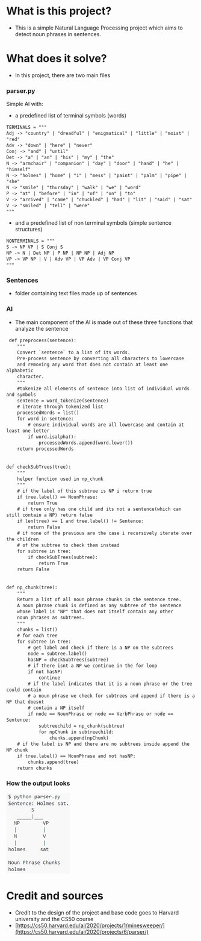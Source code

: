 # What is this project?
- This is a simple Natural Language Processing project which aims to detect noun phrases in sentences.
# What does it solve?
- In this project, there are two main files
### parser.py
Simple AI with:
 - a predefined list of terminal symbols (words) 
```
TERMINALS = """
Adj -> "country" | "dreadful" | "enigmatical" | "little" | "moist" | "red"
Adv -> "down" | "here" | "never"
Conj -> "and" | "until"
Det -> "a" | "an" | "his" | "my" | "the"
N -> "armchair" | "companion" | "day" | "door" | "hand" | "he" | "himself"
N -> "holmes" | "home" | "i" | "mess" | "paint" | "palm" | "pipe" | "she"
N -> "smile" | "thursday" | "walk" | "we" | "word"
P -> "at" | "before" | "in" | "of" | "on" | "to"
V -> "arrived" | "came" | "chuckled" | "had" | "lit" | "said" | "sat"
V -> "smiled" | "tell" | "were"
"""
```
   - and a predefined list of non terminal symbols (simple sentence structures)
   ```
NONTERMINALS = """
S -> NP VP | S Conj S 
NP -> N | Det NP | P NP | NP NP | Adj NP 
VP -> VP NP | V | Adv VP | VP Adv | VP Conj VP
"""
```
### Sentences
- folder containing text files made up of sentences
### AI
- The main component of the AI is made out of these three functions that analyze the sentence
```
 def preprocess(sentence):
    """
    Convert `sentence` to a list of its words.
    Pre-process sentence by converting all characters to lowercase
    and removing any word that does not contain at least one alphabetic
    character.
    """
    #tokenize all elements of sentence into list of individual words and symbols
    sentence = word_tokenize(sentence)
    # iterate through tokenized list
    processedWords = list()
    for word in sentence:
        # ensure individual words are all lowercase and contain at least one letter
        if word.isalpha(): 
            processedWords.append(word.lower())
    return processedWords


def checkSubTrees(tree):
    """
    helper function used in np_chunk
    """
    # if the label of this subtree is NP i return true
    if tree.label() == NounPhrase:
        return True
    # if tree only has one child and its not a sentence(which can still contain a NP) return false
    if len(tree) == 1 and tree.label() != Sentence:
        return False 
    # if none of the previous are the case i recursively iterate over the children
    # of the subtree to check them instead
    for subtree in tree:
        if checkSubTrees(subtree):
            return True
    return False


def np_chunk(tree):
    """
    Return a list of all noun phrase chunks in the sentence tree.
    A noun phrase chunk is defined as any subtree of the sentence
    whose label is "NP" that does not itself contain any other
    noun phrases as subtrees.
    """
    chunks = list()
    # for each tree
    for subtree in tree:
        # get label and check if there is a NP on the subtrees
        node = subtree.label()
        hasNP = checkSubTrees(subtree)
        # if there isnt a NP we continue in the for loop
        if not hasNP:
            continue
        # if the label indicates that it is a noun phrase or the tree could contain
        # a noun phrase we check for subtrees and append if there is a NP that doesnt
        # contain a NP itself
        if node == NounPhrase or node == VerbPhrase or node == Sentence:
            subtreechild = np_chunk(subtree)
            for npChunk in subtreechild:
                chunks.append(npChunk)
    # if the label is NP and there are no subtrees inside append the NP chunk
    if tree.label() == NounPhrase and not hasNP:
        chunks.append(tree)
    return chunks
```
### How the output looks
![alt text](https://github.com/garciadiazjuan/AI/blob/main/LANGUAGE/images/output_example.png)

# Credit and sources
- Credit to the design of the project and base code goes to Harvard university and the CS50 course
- [https://cs50.harvard.edu/ai/2020/projects/1/minesweeper/](https://cs50.harvard.edu/ai/2020/projects/6/parser/)
